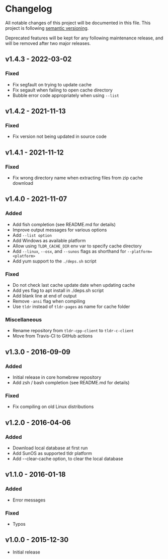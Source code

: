 # Changelog

All notable changes of this project will be documented in this file.
This project is following [semantic versioning](http://semver.org).

Deprecated features will be kept for any following maintenance release, and
will be removed after two major releases.

## v1.4.3 - 2022-03-02
### Fixed
- Fix segfault on trying to update cache
- Fix segault when failing to open cache directory
- Bubble error code appropriately when using `--list`

## v1.4.2 - 2021-11-13
### Fixed
- Fix version not being updated in source code

## v1.4.1 - 2021-11-12
### Fixed
- Fix wrong directory name when extracting files from zip cache download

## v1.4.0 - 2021-11-07
### Added
- Add fish completion (see README.md for details)
- Improve output messages for various options
- Add `--list option`
- Add Windows as available platform
- Allow using `TLDR_CACHE_DIR` env var to specify cache directory
- Add `--linux`, `--osx`, and `--sunos` flags as shorthand for `--platform=<platform>`
- Add yum support to the `./deps.sh` script

### Fixed
- Do not check last cache update date when updating cache
- Add yes flag to apt install in ./deps.sh script
- Add blank line at end of output
- Remove `-ansi` flag when compiling
- Use `tldr` instead of `tldr-pages` as name for cache folder

### Miscellaneous
- Rename repository from `tldr-cpp-client` to `tldr-c-client`
- Move from Travis-CI to GitHub actions

## v1.3.0 - 2016-09-09
### Added
- Initial release in core homebrew repository
- Add zsh / bash completion (see README.md for details)

### Fixed
- Fix compiling on old Linux distributions


## v1.2.0 - 2016-04-06
### Added
- Download local database at first run
- Add SunOS as supported tldr platform
- Add --clear-cache option, to clear the local database


## v1.1.0 - 2016-01-18
### Added
- Error messages

### Fixed
- Typos


## v1.0.0 - 2015-12-30
- Initial release


<!-- This is an example how a section should look like:

### [0.1.0-beta1] - YYYY-MM-DD
### Added
- New features

### Changed
- Changes in existing functionality

### Deprecated
- Once-stable features, to be removed in upcoming releases

### Removed
- Deprecated features removed in this release

### Fixed
- Bug fixes

### Security
- Mentioning any security vulnarabilities

-->

